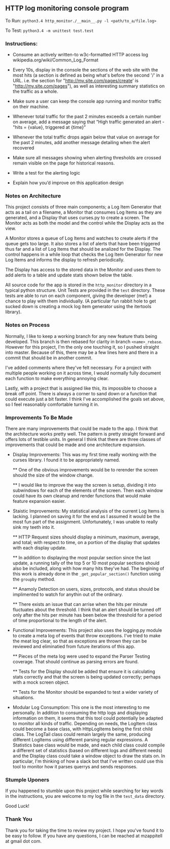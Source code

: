 ## HTTP log monitoring console program

To Run: `python3.4 http_monitor./__main__.py -l <path/to_a/file.log>`

To Test: `python3.4 -m unittest test.test`

### Instructions:

* Consume an actively written-to w3c-formatted HTTP access log
  wikipedia.org/wiki/Common_Log_Format

* Every 10s, display in the console the sections of the web site with the most
  hits (a section is defined as being what's before the second '/' in a URL.
  i.e.  the section for "http://my.site.com/pages/create' is
  "http://my.site.com/pages"), as well as interesting summary statistics on the
  traffic as a whole.

* Make sure a user can keep the console app running and monitor traffic on their
  machine.

* Whenever total traffic for the past 2 minutes exceeds a certain number on
  average, add a message saying that “High traffic generated an alert -
  "hits = {value}, triggered at {time}”

* Whenever the total traffic drops again below that value on average for the
  past 2 minutes, add another message detailing when the alert recovered

* Make sure all messages showing when alerting thresholds are crossed remain
  visible on the page for historical reasons.

* Write a test for the alerting logic

* Explain how you’d improve on this application design

### Notes on Architecture

This project consists of three main components; a Log Item Generator that acts
as a tail on a filename, a Monitor that consumes Log Items as they are
generated, and a Display that uses curses.py to create a screen. The Monitor
acts as both the model and the control while the Display acts as the view.

A Monitor stores a queue of Log Items and watches to create alerts if the queue
gets too large. It also stores a list of alerts that have been triggered thus
far and a list of Log Items that should be analized for the Display. The control
happens in a while loop that checks the Log Item Generator for new Log Items and
informs the display to refresh periodically.

The Display has access to the stored data in the Monitor and uses them to add
alerts to a table and update stats shown below the table.

All source code for the app is stored in the `http_monitor` directory in a
typical python structure. Unit Tests are provided in the `test` directory. These
tests are able to run on each component, giving the developer (me!) a chance to
play with them individually. (A particular fun rabbit hole to get sucked down is
creating a mock log item generator using the itertools library).

### Notes on Process

Normally, I like to keep a working branch for any new feature thats being
developed. This branch is then rebased for clarity in branch `<name>_rebase`.
However for this project, I'm the only one touching it, so I pushed straight
into master. Because of this, there may be a few lines here and there in a
commit that should be in another commit.

I've added comments where they've felt necessary. For a project with multiple
people working on it across time, I would normally fully document each function
to make everything annoying clear.

Lastly, with a project that is assigned like this, its impossible to choose a
break off point. There is always a corner to sand down or a function that could
execute just a bit faster. I think I've accomplished the goals set above, so I
feel reasonably comfortable turning it in.

### Improvements To Be Made

There are many improvements that could be made to the app. I think that the
architecture works pretty well.  The pattern is pretty straight forward and
offers lots of testible units. In general I think that there are three classes
of improvements that could be made and one architecture expansion.

* Display Improvements: This was my first time really working with the curses
  library. I found it to be appropriately named.
  
  ** One of the obvious improvements would be to rerender the screen should the
      size of the window change.

  ** I would like to improve the way the screen is setup, dividing it into
      subwindows for each of the elements of the screen. Then each window could
      have its own cleanup and render functions that would make feature
      expansion easier.

* Staistic Improvements: My statistical analysis of the current Log Items is
  lacking. I planned on saving it for the end as I assumed it would be the most
  fun part of the assignment. Unfortunately, I was unable to really sink my
  teeth into it.

  ** HTTP Request sizes should display a minimum, maximum, average, and total;
      with respect to time, on a portion of the display that updates with each
      display update.

  ** In addition to displaying the most popular section since the last update, a
      running tally of the top 5 or 10 most popular sections should also be
      included, along with how many hits they've had. The begining of this work
      is already done in the `_get_popular_section()` function using the
      `groupby` method.

  ** Anamoly Detection on users, sizes, protocols, and status should be
      implimented to watch for anythin out of the ordinary.

  ** There exists an issue that can arrise when the hits per minute fluctuates
      about the threshold. I think that an alert should be turned off only after
      the hits per minute has been below the threshold for a period of time
      proportional to the length of the alert.

* Functional Improvements: This project also uses the logging.py module to
  create a meta log of events that throw exceptions. I've tried to make the meat
  log clear, so that as exceptions are thrown they can be reviewed and
  eliminatied from future iterations of this app.
  
  ** Pieces of the meta log were used to expand the Parser Testing coverage.
      That should continue as parsing errors are found.

  ** Tests for the Display should be added that ensure it is calculating stats
      correctly and that the screen is being updated correctly; perhaps with a
      mock screen object.
      
  ** Tests for the Monitor should be expanded to test a wider variety of
      situations.

* Modular Log Consumption: This one is the most interesting to me personally. In
  addition to consuming the http logs and displaying information on them, it
  seems that this tool could potentially be adapted to monitor all kinds of
  traffic. Depending on needs, the LogItem class could become a base class, with
  HttpLogItems being the first child class. The LogTail class could remain
  largely the same, producing different LogItems using different parsing regular
  expressions. A Statistics base class would be made, and each child class could
  compile a different set of statistics (based on different logs and different
  needs) and the Display class could take a window object to draw the stats on.
  In particular, I'm thinking of how a slack bot that I've written could use
  this tool to monitor how it parses querrys and sends responses.

### Stumple Uponers

If you happened to stumble upon this project while searching for key words in
the instructions, you are welcome to my log file in the `test_data` directory.

Good Luck!

### Thank You

Thank you for taking the time to review my project. I hope you've found it to be
easy to follow. If you have any questions, I can be reached at mzappitell at
gmail dot com.
